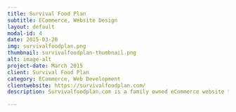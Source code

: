 ```yaml
---
title: Survival Food Plan
subtitle: ECommerce, Website Design
layout: default
modal-id: 4
date: 2015-03-20
img: survivalfoodplan.png
thumbnail: survivalfoodplan-thumbnail.png
alt: image-alt
project-date: March 2015
client: Survival Food Plan
category: ECommerce, Web Development
clientwebsite: https://survivalfoodplan.com/
description: Survivalfoodplan.com is a family owned eCommerce website that specializes in the sell of emergency survival food and equipment.

---
```

